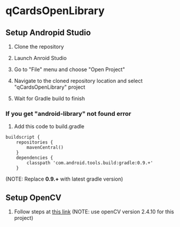 # qCardsOpenLibrary


## Setup Andropid Studio

1. Clone the repository

2. Launch Anroid Studio

3. Go to "File" menu and choose "Open Project"
4. Navigate to the cloned repository location and select "qCardsOpenLibrary" project
5. Wait for Gradle build to finish

### If you get "android-library" not found error
1. Add this code to build.gradle 
```
buildscript {
    repositories {
        mavenCentral()
    }
    dependencies {
        classpath 'com.android.tools.build:gradle:0.9.+'
    } 
```
 (NOTE: Replace **0.9.+** with latest gradle version)

## Setup OpenCV
1. Follow steps at [this link](http://stackoverflow.com/questions/27406303/opencv-in-android-studio)
(NOTE: use openCV version 2.4.10 for this project)
